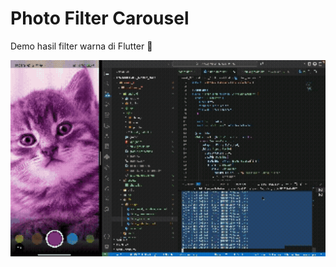 # Photo Filter Carousel

Demo hasil filter warna di Flutter 🎨

<img src="assets/gif.gif" alt="Demo Photo Filter" width="600">
